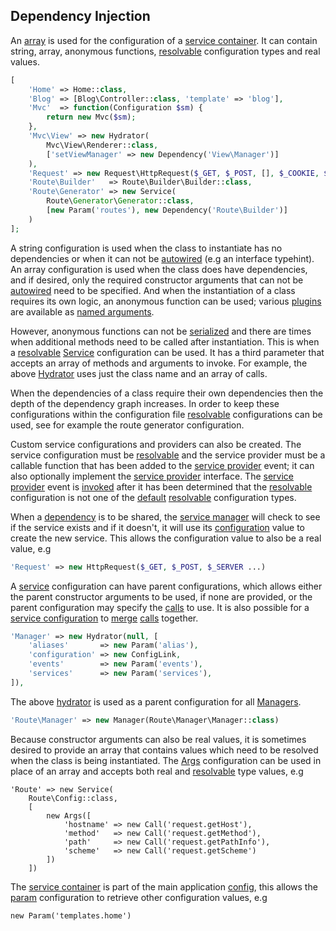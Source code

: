 ## Dependency Injection
An [array](https://github.com/mvc5/framework/blob/master/config/service.php) is used for the configuration of a [service container](https://github.com/mvc5/framework/blob/master/src/Service/Container/Container.php). It can contain string, array, anonymous functions, [resolvable](https://github.com/mvc5/framework/blob/master/src/Service/Resolver/Resolvable.php) configuration types and real values.

```php
[
    'Home' => Home::class,
    'Blog' => [Blog\Controller::class, 'template' => 'blog'],
    'Mvc'  => function(Configuration $sm) {
        return new Mvc($sm);
    },
    'Mvc\View' => new Hydrator(
        Mvc\View\Renderer::class,
        ['setViewManager' => new Dependency('View\Manager')]
    ),    
    'Request' => new Request\HttpRequest($_GET, $_POST, [], $_COOKIE, $_FILES, $_SERVER),
    'Route\Builder'   => Route\Builder\Builder::class,
    'Route\Generator' => new Service(
        Route\Generator\Generator::class,
        [new Param('routes'), new Dependency('Route\Builder')]
    )        
];
```

A string configuration is used when the class to instantiate has no dependencies or when it can not be [autowired](#constructor-autowiring) (e.g an interface typehint). An array configuration is used when the class does have dependencies, and if desired, only the required constructor arguments that can not be [autowired](#constructor-autowiring) need to be specified. And when the instantiation of a class requires its own logic, an anonymous function can be used; various [plugins](https://github.com/mvc5/framework/blob/master/config/alias.php) are available as [named arguments](#named-arguments-and-plugins).

However, anonymous functions can not be [serialized](http://php.net/manual/en/function.serialize.php) and there are times when additional methods need to be called after instantiation. This is when a [resolvable](https://github.com/mvc5/framework/blob/master/src/Service/Resolver/Resolvable.php) [Service](https://github.com/mvc5/framework/blob/master/src/Service/Config/Service/Service.php) configuration can be used. It has a third parameter that accepts an array of methods and arguments to invoke. For example, the above [Hydrator](https://github.com/mvc5/framework/blob/master/src/Service/Config/Hydrator/Hydrator.php) uses just the class name and an array of calls.
 
When the dependencies of a class require their own dependencies then the depth of the dependency graph increases. In order to keep these configurations within the configuration file [resolvable](https://github.com/mvc5/framework/blob/master/src/Service/Resolver/Resolvable.php) configurations can be used, see for example the route generator configuration.

Custom service configurations and providers can also be created. The service configuration must be [resolvable](https://github.com/mvc5/framework/blob/master/src/Service/Resolver/Resolvable.php) and the service provider must be a callable function that has been added to the [service provider](https://github.com/mvc5/framework/blob/master/config/event.php#L45) event; it can also optionally implement the [service provider](https://github.com/mvc5/framework/blob/master/src/Service/Provider/ServiceProvider.php) interface. The [service provider](https://github.com/mvc5/framework/blob/master/config/event.php#L45) event is [invoked](https://github.com/mvc5/framework/blob/master/src/Service/Resolver/Resolver.php#L393) after it has been determined that the [resolvable](https://github.com/mvc5/framework/blob/master/src/Service/Resolver/Resolvable.php) configuration is not one of the [default](https://github.com/mvc5/framework/tree/master/src/Service/Config) [resolvable](https://github.com/mvc5/framework/blob/master/src/Service/Resolver/Resolvable.php) configuration types.  

When a [dependency](https://github.com/mvc5/framework/blob/master/src/Service/Config/Dependency/Dependency.php) is to be shared, the [service manager](https://github.com/mvc5/framework/blob/master/src/Service/Manager/ServiceManager.php) will check to see if the service exists and if it doesn't, it will use its [configuration](https://github.com/mvc5/framework/blob/master/config/service.php) value to create the new service. This allows the configuration value to also be a real value, e.g

```php
'Request' => new HttpRequest($_GET, $_POST, $_SERVER ...)
```
  
A [service](https://github.com/mvc5/framework/blob/master/src/Service/Config/Configuration.php) configuration can have parent configurations, which allows either the parent constructor arguments to be used, if none are provided, or the parent configuration may specify the <a href="https://github.com/mvc5/framework/blob/master/src/Service/Config/Configuration.php#L21">calls</a> to use. It is also possible for a <a href="https://github.com/mvc5/framework/blob/master/src/Service/Config/Configuration.php">service configuration</a> to <a href="https://github.com/mvc5/framework/blob/master/src/Service/Resolver/Resolver.php#L258">merge</a> <a href="https://github.com/mvc5/framework/blob/master/src/Service/Config/Configuration.php#L21">calls</a> together.

```php
'Manager' => new Hydrator(null, [
    'aliases'       => new Param('alias'),
    'configuration' => new ConfigLink,
    'events'        => new Param('events'),
    'services'      => new Param('services'),
]),
```

The above [hydrator](https://github.com/mvc5/framework/blob/master/src/Service/Config/Hydrator/Hydrator.php) is used as a parent configuration for all <a href="https://github.com/mvc5/framework/blob/master/config/service.php#L57">Managers</a>.

```php
'Route\Manager' => new Manager(Route\Manager\Manager::class)
```

Because constructor arguments can also be real values, it is sometimes desired to provide an array that contains values which need to be resolved when the class is being instantiated. The [Args](https://github.com/mvc5/framework/blob/master/src/Service/Config/Args/Args.php) configuration can be used in place of an array and accepts both real and [resolvable](https://github.com/mvc5/framework/blob/master/src/Service/Resolver/Resolvable.php) type values, e.g 
<pre><code>'Route' => new Service(
    Route\Config::class,
    [
        new Args([
            'hostname' => new Call('request.getHost'),
            'method'   => new Call('request.getMethod'),
            'path'     => new Call('request.getPathInfo'),
            'scheme'   => new Call('request.getScheme')
        ])
    ])</code></pre>

The [service container](https://github.com/mvc5/framework/blob/master/src/Service/Container/Container.php) is part of the main application [config](https://github.com/mvc5/application/blob/master/config/config.php), this allows the [param](https://github.com/mvc5/framework/blob/master/src/Service/Config/Param/Param.php) configuration to retrieve other configuration values, e.g
 
```
new Param('templates.home')
```
